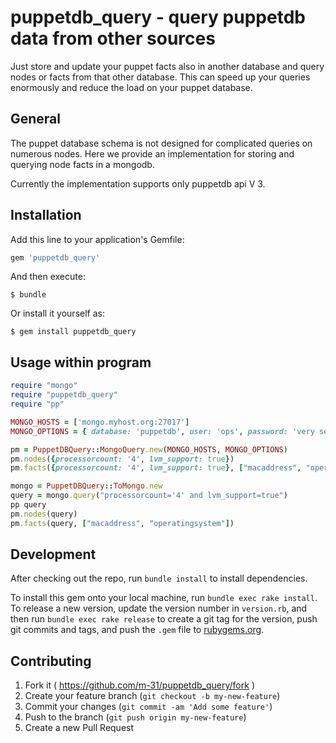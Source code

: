 # puppetdb_query - query puppetdb data from other sources

Just store and update your puppet facts also in another database and query nodes or facts from that other database.
This can speed up your queries enormously and reduce the load on your puppet database.

## General

The puppet database schema is not designed for complicated queries on numerous nodes. Here we provide
an implementation for storing and querying node facts in a mongodb.  

Currently the implementation supports only puppetdb api V 3.

## Installation

Add this line to your application's Gemfile:

```ruby
gem 'puppetdb_query'
```

And then execute:

    $ bundle

Or install it yourself as:

    $ gem install puppetdb_query 

## Usage within program

```ruby
require "mongo"
require "puppetdb_query"
require "pp"

MONGO_HOSTS = ['mongo.myhost.org:27017']
MONGO_OPTIONS = { database: 'puppetdb', user: 'ops', password: 'very secret' }

pm = PuppetDBQuery::MongoQuery.new(MONGO_HOSTS, MONGO_OPTIONS)
pm.nodes({processorcount: '4', lvm_support: true})
pm.facts({processorcount: '4', lvm_support: true}, ["macaddress", "operatingsystem"])

mongo = PuppetDBQuery::ToMongo.new
query = mongo.query("processorcount='4' and lvm_support=true")
pp query
pm.nodes(query)
pm.facts(query, ["macaddress", "operatingsystem"])
```

## Development

After checking out the repo, run `bundle install` to install dependencies.

To install this gem onto your local machine, run `bundle exec rake install`. To release a new version, update the version number in `version.rb`, and then run `bundle exec rake release` to create a git tag for the version, push git commits and tags, and push the `.gem` file to [rubygems.org](https://rubygems.org).

## Contributing

1. Fork it ( https://github.com/m-31/puppetdb_query/fork )
2. Create your feature branch (`git checkout -b my-new-feature`)
3. Commit your changes (`git commit -am 'Add some feature'`)
4. Push to the branch (`git push origin my-new-feature`)
5. Create a new Pull Request

